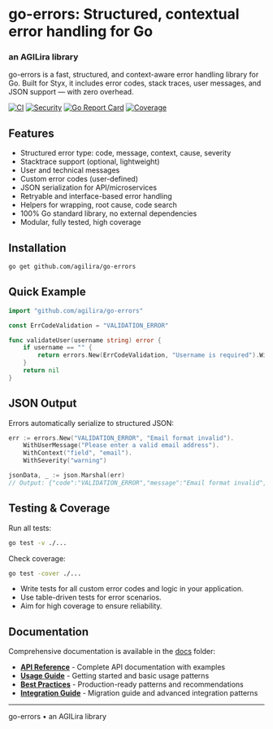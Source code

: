 # go-errors: Structured, contextual error handling for Go
### an AGILira library

go-errors is a fast, structured, and context-aware error handling library for Go.
Built for Styx, it includes error codes, stack traces, user messages, and JSON support — with zero overhead.

[![CI](https://github.com/agilira/go-errors/actions/workflows/ci.yml/badge.svg)](https://github.com/agilira/go-errors/actions/workflows/ci.yml)
[![Security](https://img.shields.io/badge/Security-gosec-brightgreen)](https://github.com/agilira/go-errors/actions/workflows/ci.yml)
[![Go Report Card](https://goreportcard.com/badge/github.com/agilira/go-errors)](https://goreportcard.com/report/github.com/agilira/go-errors)
[![Coverage](https://img.shields.io/badge/coverage-86%25-brightgreen)](https://github.com/agilira/go-errors/actions/workflows/ci.yml)

## Features
- Structured error type: code, message, context, cause, severity
- Stacktrace support (optional, lightweight)
- User and technical messages
- Custom error codes (user-defined)
- JSON serialization for API/microservices
- Retryable and interface-based error handling
- Helpers for wrapping, root cause, code search
- 100% Go standard library, no external dependencies
- Modular, fully tested, high coverage

## Installation
```sh
go get github.com/agilira/go-errors
```

## Quick Example
```go
import "github.com/agilira/go-errors"

const ErrCodeValidation = "VALIDATION_ERROR"

func validateUser(username string) error {
    if username == "" {
        return errors.New(ErrCodeValidation, "Username is required").WithUserMessage("Please enter a username.")
    }
    return nil
}
```

## JSON Output
Errors automatically serialize to structured JSON:
```go
err := errors.New("VALIDATION_ERROR", "Email format invalid").
    WithUserMessage("Please enter a valid email address").
    WithContext("field", "email").
    WithSeverity("warning")

jsonData, _ := json.Marshal(err)
// Output: {"code":"VALIDATION_ERROR","message":"Email format invalid","user_msg":"Please enter a valid email address","context":{"field":"email"},"severity":"warning","timestamp":"2025-01-27T10:30:00Z",...}
```

## Testing & Coverage
Run all tests:
```sh
go test -v ./...
```
Check coverage:
```sh
go test -cover ./...
```
- Write tests for all custom error codes and logic in your application.
- Use table-driven tests for error scenarios.
- Aim for high coverage to ensure reliability.

## Documentation

Comprehensive documentation is available in the [docs](./docs/) folder:

- **[API Reference](./docs/api.md)** - Complete API documentation with examples
- **[Usage Guide](./docs/usage.md)** - Getting started and basic usage patterns
- **[Best Practices](./docs/best-practices.md)** - Production-ready patterns and recommendations
- **[Integration Guide](./docs/integration.md)** - Migration guide and advanced integration patterns

---

go-errors • an AGILira library

